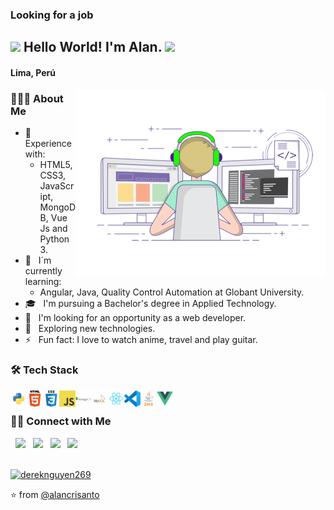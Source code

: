 <h3>Looking for a job</h3>
<h2> <img src="https://github.com/TheDudeThatCode/TheDudeThatCode/blob/master/Assets/Earth.gif" width="24px"> Hello World! I'm Alan. <img src="https://github.com/souvikguria98/souvikguria98/blob/master/Hi.gif" width="25"></h2>
<h4>Lima, Perú</h4>
<img align="right" alt="GIF" src="https://raw.githubusercontent.com/devSouvik/devSouvik/master/gif3.gif" width="400"/>

<h3> 👨🏻‍💻 About Me </h3>

- :dart: &nbsp; Experience with:
  -    HTML5, CSS3, JavaScript, MongoDB, Vue Js and Python 3.
- 🔭 &nbsp; I´m currently learning:
  -   Angular, Java, Quality Control Automation at Globant University.
- 🎓 &nbsp; I'm pursuing a Bachelor's degree in Applied Technology.
- 🌱 &nbsp; I'm looking for an opportunity as a web developer.
- 🤔 &nbsp; Exploring new technologies.
- ⚡ &nbsp; Fun fact: I love to watch anime, travel and play guitar.

<h3>🛠 Tech Stack</h3>

<img align="left" alt="PYTHON3" width="26px" src="https://raw.githubusercontent.com/github/explore/80688e429a7d4ef2fca1e82350fe8e3517d3494d/topics/python/python.png" />
<img align="left" alt="HTML5" width="26px" src="https://raw.githubusercontent.com/github/explore/80688e429a7d4ef2fca1e82350fe8e3517d3494d/topics/html/html.png" />
<img align="left" alt="CSS3" width="26px" src="https://raw.githubusercontent.com/github/explore/80688e429a7d4ef2fca1e82350fe8e3517d3494d/topics/css/css.png" />
<img align="left" alt="JAVASCRIPT" width="26px" src="https://raw.githubusercontent.com/github/explore/80688e429a7d4ef2fca1e82350fe8e3517d3494d/topics/javascript/javascript.png" />
<img align="left" alt="MONGODB" width="26px" src="https://raw.githubusercontent.com/github/explore/80688e429a7d4ef2fca1e82350fe8e3517d3494d/topics/mongodb/mongodb.png" />
<img align="left" alt="MYSQL" width="26px" src="https://raw.githubusercontent.com/github/explore/80688e429a7d4ef2fca1e82350fe8e3517d3494d/topics/mysql/mysql.png" />
<img align="left" alt="REACT" width="26px" src="https://raw.githubusercontent.com/github/explore/80688e429a7d4ef2fca1e82350fe8e3517d3494d/topics/react/react.png" />
<img align="left" alt="Visual Studio Code" width="26px" src="https://raw.githubusercontent.com/github/explore/80688e429a7d4ef2fca1e82350fe8e3517d3494d/topics/visual-studio-code/visual-studio-code.png" />
<img align="left" alt="Java" width="26px" src="https://raw.githubusercontent.com/github/explore/5b3600551e122a3277c2c5368af2ad5725ffa9a1/topics/java/java.png?size=48" />
<img align="left" alt="Vuejs" width="26px" src="https://raw.githubusercontent.com/github/explore/80688e429a7d4ef2fca1e82350fe8e3517d3494d/topics/vue/vue.png?size=48" />

<br>

<h3> 🤝🏻 Connect with Me </h3>

<p align="left">
&nbsp; <a href="https://twitter.com/alanvcrisanto" target="_blank" rel="noopener noreferrer"><img src="https://img.icons8.com/plasticine/100/000000/twitter.png" width="50" /></a>  
&nbsp; <a href="https://www.linkedin.com/in/alancrisanto/" target="_blank" rel="noopener noreferrer"><img src="https://img.icons8.com/plasticine/100/000000/linkedin.png" width="50" /></a>
&nbsp; <a href="mailto:alanvcrisanto@gmail.com" target="_blank" rel="noopener noreferrer"><img src="https://img.icons8.com/plasticine/100/000000/gmail.png"  width="50" /></a>
&nbsp; <a href="https://www.facebook.com/alancrisantovalladares/" target="_blank" rel="noopener noreferrer"><img src="https://img.icons8.com/plasticine/100/000000/facebook.png"  width="50" /></a>
</p>

<br>

<a align="left" href="#dereknguyen269-title">
  <img src="https://github-readme-stats.vercel.app/api?username=alancrisanto&show_icons=true" alt="dereknguyen269" />
</a>

<br>

⭐️ from [@alancrisanto](https://github.com/alancrisanto)
<!---
alancrisanto/alancrisanto is a ✨ special ✨ repository because its `README.md` (this file) appears on your GitHub profile.
You can click the Preview link to take a look at your changes.
--->
